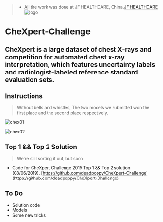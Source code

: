 > * All the work was done at JF HEALTHCARE, China.[JF HEALTHCARE](http://www.jfhealthcare.com/#home)
> ![logo](https://github.com/deadpoppy/CheXpert-Challenge/blob/master/image/logo.png)
# CheXpert-Challenge
**CheXpert is a large dataset of chest X-rays and competition for automated chest x-ray interpretation, which features uncertainty labels and radiologist-labeled reference standard evaluation sets.**
------------------
## Instructions
> Without bells and whistles, The two models we submitted won the first place and the second place respectively.

![chex01](https://github.com/deadpoppy/CheXpert-Challenge/blob/master/image/chex000.png)

![chex02](https://github.com/deadpoppy/CheXpert-Challenge/blob/master/image/chex001.png)
## Top 1 && Top 2 Solution
> We're still sorting it out, but soon

* Code for CheXpert Challenge 2019 Top 1 && Top 2 solution (08/06/2019).
[https://github.com/deadpoppy/CheXpert-Challenge](https://github.com/deadpoppy/CheXpert-Challenge)

## To Do
* Solution code
* Models
* Some new tricks